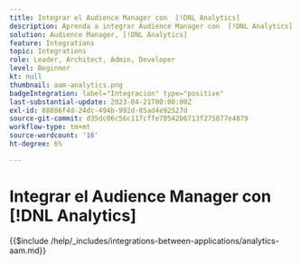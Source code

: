 ```yaml
---
title: Integrar el Audience Manager con  [!DNL Analytics]
description: Aprenda a integrar Audience Manager con  [!DNL Analytics].
solution: Audience Manager, [!DNL Analytics]
feature: Integrations
topic: Integrations
role: Leader, Architect, Admin, Developer
level: Beginner
kt: null
thumbnail: aam-analytics.png
badgeIntegration: label="Integración" type="positive"
last-substantial-update: 2023-04-21T00:00:00Z
exl-id: 88886f4d-24dc-494b-992d-85ad4e92527d
source-git-commit: d35dc06c56c117cffe70542b6713f275877e4879
workflow-type: tm+mt
source-wordcount: '16'
ht-degree: 6%

---
```


# Integrar el Audience Manager con [!DNL Analytics]

{{$include /help/_includes/integrations-between-applications/analytics-aam.md}}
